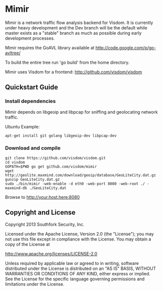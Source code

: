 # Mimir 
Mimir is a network traffic flow analysis backend for Visdom. It is currently under heavy development and the Dev branch will be the default while master exists as a "stable" branch as much as possible during early development processes.

Mimir requires the GoAVL library available at http://code.google.com/p/go-avltree/

To build the entire tree run 'go build' from the home directory.

Mimir uses Visdom for a frontend: http://github.com/visdom/visdom

## Quickstart Guide

### Install dependencies

Mimir depends on libgeoip and libpcap for sniffing and geolocating network traffic.

Ubuntu Example:

```shell
apt-get install git golang libgeoip-dev libpcap-dev
```
### Download and compile

```shell
git clone https://github.com/visdom/visdom.git
cd visdom
GOPATH=$PWD go get github.com/visdom/mimir
wget http://geolite.maxmind.com/download/geoip/database/GeoLiteCity.dat.gz
gunzip GeoLiteCity.dat.gz
sudo ./bin/mimir -web-enable -d eth0 -web-port 8080 -web-root ./ -maxmind-db ./GeoLiteCity.dat
```

Browse to http://your.host.here:8080

## Copyright and License
Copyright 2013 Southfork Security, Inc.

Licensed under the Apache License, Version 2.0 (the "License");
you may not use this file except in compliance with the License.
You may obtain a copy of the License at

   http://www.apache.org/licenses/LICENSE-2.0

Unless required by applicable law or agreed to in writing, software
distributed under the License is distributed on an "AS IS" BASIS,
WITHOUT WARRANTIES OR CONDITIONS OF ANY KIND, either express or implied.
See the License for the specific language governing permissions and
limitations under the License.
